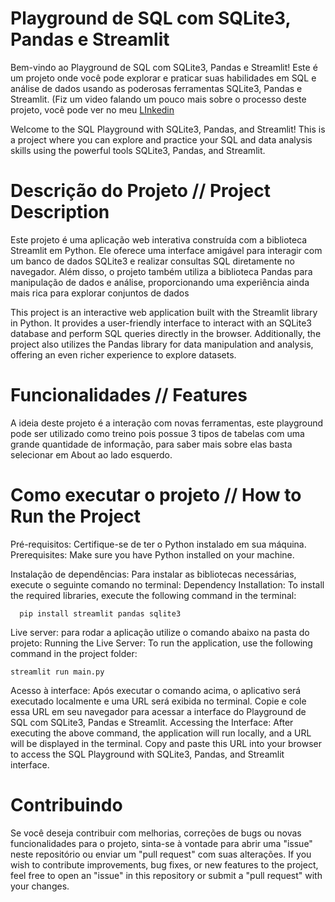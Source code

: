 # Playground de SQL com SQLite3, Pandas e Streamlit
Bem-vindo ao Playground de SQL com SQLite3, Pandas e Streamlit! Este é um projeto onde você pode explorar e praticar suas habilidades em SQL e análise de dados usando as poderosas ferramentas SQLite3, Pandas e Streamlit. (Fiz um video falando um pouco mais sobre o processo deste projeto, você pode ver no meu [LInkedin](https://joagabri.world)

Welcome to the SQL Playground with SQLite3, Pandas, and Streamlit! This is a project where you can explore and practice your SQL and data analysis skills using the powerful tools SQLite3, Pandas, and Streamlit.

# Descrição do Projeto // Project Description
Este projeto é uma aplicação web interativa construída com a biblioteca Streamlit em Python. Ele oferece uma interface amigável para interagir com um banco de dados SQLite3 e realizar consultas SQL diretamente no navegador. Além disso, o projeto também utiliza a biblioteca Pandas para manipulação de dados e análise, proporcionando uma experiência ainda mais rica para explorar conjuntos de dados

This project is an interactive web application built with the Streamlit library in Python. It provides a user-friendly interface to interact with an SQLite3 database and perform SQL queries directly in the browser. Additionally, the project also utilizes the Pandas library for data manipulation and analysis, offering an even richer experience to explore datasets.

# Funcionalidades // Features

A ideia deste projeto é a interação com novas ferramentas, este playground pode ser utilizado como treino pois possue 3 tipos de tabelas com uma grande quantidade de informação, para saber mais sobre elas basta selecionar em About ao lado esquerdo.

# Como executar o projeto // How to Run the Project
Pré-requisitos: Certifique-se de ter o Python instalado em sua máquina.
Prerequisites: Make sure you have Python installed on your machine.

Instalação de dependências: Para instalar as bibliotecas necessárias, execute o seguinte comando no terminal:
Dependency Installation: To install the required libraries, execute the following command in the terminal:

```
  pip install streamlit pandas sqlite3
```

Live server: para rodar a aplicação utilize o comando abaixo na pasta do projeto:
Running the Live Server: To run the application, use the following command in the project folder:

```
streamlit run main.py
```
Acesso à interface: Após executar o comando acima, o aplicativo será executado localmente e uma URL será exibida no terminal. Copie e cole essa URL em seu navegador para acessar a interface do Playground de SQL com SQLite3, Pandas e Streamlit.
Accessing the Interface: After executing the above command, the application will run locally, and a URL will be displayed in the terminal. Copy and paste this URL into your browser to access the SQL Playground with SQLite3, Pandas, and Streamlit interface.



# Contribuindo 
Se você deseja contribuir com melhorias, correções de bugs ou novas funcionalidades para o projeto, sinta-se à vontade para abrir uma "issue" neste repositório ou enviar um "pull request" com suas alterações.
If you wish to contribute improvements, bug fixes, or new features to the project, feel free to open an "issue" in this repository or submit a "pull request" with your changes.

